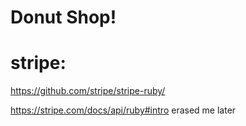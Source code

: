 # Donut Shop!

# stripe:

https://github.com/stripe/stripe-ruby/

https://stripe.com/docs/api/ruby#intro
 erased me later
